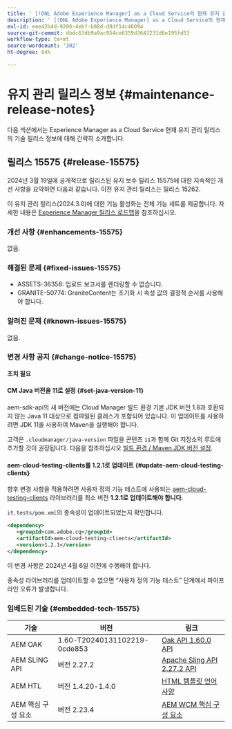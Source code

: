 ```yaml
---
title: ' [!DNL Adobe Experience Manager] as a Cloud Service의 현재 유지 관리 릴리스 정보입니다.'
description: ' [!DNL Adobe Experience Manager] as a Cloud Service의 현재 유지 관리 릴리스 정보입니다.'
exl-id: eee42b4d-9206-4ebf-b88d-d8df14c46094
source-git-commit: dbdc63db9a9ac954ce6359d3643231d6e195fd53
workflow-type: tm+mt
source-wordcount: '302'
ht-degree: 84%

---
```


# 유지 관리 릴리스 정보 {#maintenance-release-notes}

다음 섹션에서는 Experience Manager as a Cloud Service 현재 유지 관리 릴리스의 기술 릴리스 정보에 대해 간략히 소개합니다.

## 릴리스 15575 {#release-15575}

2024년 3월 19일에 공개적으로 릴리스된 유지 보수 릴리스 15575에 대한 지속적인 개선 사항을 요약하면 다음과 같습니다. 이전 유지 관리 릴리스는 릴리스 15262.

이 유지 관리 릴리스(2024.3.0)에 대한 기능 활성화는 전체 기능 세트를 제공합니다. 자세한 내용은 [Experience Manager 릴리스 로드맵](https://experienceleague.adobe.com/docs/experience-manager-release-information/aem-release-updates/update-releases-roadmap.html)을 참조하십시오.

### 개선 사항 {#enhancements-15575}

없음.

### 해결된 문제 {#fixed-issues-15575}

* ASSETS-36358: 업로드 보고서를 렌더링할 수 없습니다.
* GRANITE-50774: GraniteContent는 초기화 시 속성 값의 결정적 순서를 사용해야 합니다.

### 알려진 문제 {#known-issues-15575}

없음.

### 변경 사항 공지 {#change-notice-15575}

**조치 필요**

#### CM Java 버전을 11로 설정 {#set-java-version-11}

aem-sdk-api의 새 버전에는 Cloud Manager 빌드 환경 기본 JDK 버전 1.8과 호환되지 않는 Java 11 대상으로 컴파일된 클래스가 포함되어 있습니다. 이 업데이트를 사용하려면 JDK 11을 사용하여 Maven을 실행해야 합니다.

고객은 `.cloudmanager/java-version` 파일을 콘텐츠 `11`과 함께 Git 저장소의 루트에 추가할 것이 권장됩니다. 다음을 참조하십시오 [빌드 환경 / Maven JDK 버전 설정](/help/implementing/cloud-manager/getting-access-to-aem-in-cloud/build-environment-details.md#alternate-maven-jdk-version).

#### aem-cloud-testing-clients를 1.2.1로 업데이트 {#update-aem-cloud-testing-clients}

향후 변경 사항을 적용하려면 사용자 정의 기능 테스트에 사용되는 [aem-cloud-testing-clients](https://github.com/adobe/aem-testing-clients) 라이브러리를 최소 버전 **1.2.1로 업데이트해야 합니다.**

`it.tests/pom.xml`의 종속성이 업데이트되었는지 확인합니다.

```xml
<dependency>
   <groupId>com.adobe.cq</groupId>
   <artifactId>aem-cloud-testing-clients</artifactId>
   <version>1.2.1</version>
</dependency>
```

이 변경 사항은 2024년 4월 6일 이전에 수행해야 합니다.

종속성 라이브러리를 업데이트할 수 없으면 “사용자 정의 기능 테스트” 단계에서 파이프라인 오류가 발생합니다.

### 임베드된 기술 {#embedded-tech-15575}

| 기술 | 버전 | 링크 |
|---|---|---|
| AEM OAK | 1.60-T20240131102219-0cde853 | [Oak API 1.60.0 API](https://www.javadoc.io/doc/org.apache.jackrabbit/oak-api/1.60.0/index.html) |
| AEM SLING API | 버전 2.27.2 | [Apache Sling API 2.27.2 API](https://www.javadoc.io/doc/org.apache.sling/org.apache.sling.api/latest/index.html) |
| AEM HTL | 버전 1.4.20-1.4.0 | [HTML 템플릿 언어 사양](https://github.com/adobe/htl-spec) |
| AEM 핵심 구성 요소 | 버전 2.23.4 | [AEM WCM 핵심 구성 요소](https://github.com/adobe/aem-core-wcm-components) |
